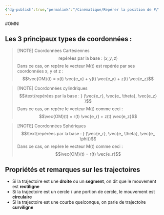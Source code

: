 ```yaml
---
{"dg-publish":true,"permalink":"/Cinématique/Repérer la position de P/","tags":["gardenEntry"]}
---
```


#OMNI


## Les 3 principaux types de coordonnées :


> [!NOTE] Coordonnées Cartésiennes
> $$\text{repérées par la base : } (x, y, z)$$
> Dans ce cas, on repère le vecteur M(t) est repérée par ses coordonnées x, y et z :
> $$\vec{OM}(t) = x(t) \vec{e_x} + y(t) \vec{e_y} + z(t) \vec{e_z}$$

> [!NOTE] Coordonnées cylindriques
> $$\text{repérées par la base : } (\vec{e_r}, \vec{e_ \theta}, \vec{e_z} )$$
> Dans ce cas, on repère le vecteur M(t) comme ceci :
> $$\vec{OM}(t) = r(t) \vec{e_r} + z(t) \vec{e_z}$$

> [!NOTE] Coordonnées Sphériques
> $$\text{repérées par la base : } (\vec{e_r}, \vec{e_ \theta}, \vec{e_ \phi})$$
> Dans ce cas, on repère le vecteur M(t) comme ceci :
> $$\vec{OM}(t) = r(t) \vec{e_r}$$

## Propriétés et remarques sur les trajectoires

* Si la trajectoire est une **droite** ou un **segment**, on dit que le mouvement est **rectiligne**
* Si la trajectoire est un cercle / une portion de cercle, le mouvement est **circulaire**
* Si la trajectoire est une courbe quelconque, on parle de trajectoire **curviligne**










